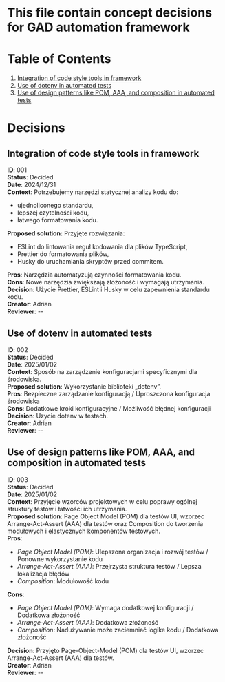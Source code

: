 # This file contain concept decisions for GAD automation framework

# Table of Contents

1. [Integration of code style tools in framework](#integration-of-code-style-tools-in-framework)
2. [Use of dotenv in automated tests](#use-of-dotenv-in-automated-tests)
3. [Use of design patterns like POM, AAA, and composition in automated tests](#use-of-design-patterns-like-pom-aaa-and-composition-in-automated-tests)

# Decisions

## Integration of code style tools in framework <a id="integration-of-code-style-tools-in-framework"></a>

**ID**: 001  
**Status**: Decided  
**Date**: 2024/12/31  
**Context**: Potrzebujemy narzędzi statycznej analizy kodu do:

- ujednoliconego standardu,
- lepszej czytelności kodu,
- łatwego formatowania kodu.

**Proposed solution:** Przyjęte rozwiązania:

- ESLint do lintowania reguł kodowania dla plików TypeScript,
- Prettier do formatowania plików,
- Husky do uruchamiania skryptów przed commitem.

**Pros**: Narzędzia automatyzują czynności formatowania kodu.  
**Cons**: Nowe narzędzia zwiększają złożoność i wymagają utrzymania.  
**Decision**: Użycie Prettier, ESLint i Husky w celu zapewnienia standardu kodu.  
**Creator**: Adrian  
**Reviewer**: --

## Use of dotenv in automated tests <a id="use-of-dotenv-in-automated-tests"></a>

**ID**: 002  
**Status**: Decided  
**Date**: 2025/01/02  
**Context**: Sposób na zarządzenie konfiguracjami specyficznymi dla środowiska.  
**Proposed solution**: Wykorzystanie biblioteki „dotenv”.  
**Pros**: Bezpieczne zarządzanie konfiguracją / Uproszczona konfiguracja środowiska  
**Cons**: Dodatkowe kroki konfiguracyjne / Możliwość błędnej konfiguracji  
**Decision**: Uzycie dotenv w testach.  
**Creator**: Adrian  
**Reviewer**: --

## Use of design patterns like POM, AAA, and composition in automated tests <a id="use-of-design-patterns-like-pom-aaa-and-composition-in-automated-tests"></a>

**ID**: 003  
**Status**: Decided  
**Date**: 2025/01/02  
**Context**: Przyjęcie wzorców projektowych w celu poprawy ogólnej struktury testów i łatwości ich utrzymania.  
**Proposed solution**: Page Object Model (POM) dla testów UI, wzorzec Arrange-Act-Assert (AAA) dla testów oraz Composition do tworzenia modułowych i elastycznych komponentów testowych.  
**Pros**:

- _Page Object Model (POM)_: Ulepszona organizacja i rozwój testów / Ponowne wykorzystanie kodu
- _Arrange-Act-Assert (AAA)_: Przejrzysta struktura testów / Lepsza lokalizacja błędów
- _Composition_: Modułowość kodu

**Cons**:

- _Page Object Model (POM)_: Wymaga dodatkowej konfiguracji / Dodatkowa złożoność
- _Arrange-Act-Assert (AAA)_: Dodatkowa złożoność
- _Composition_: Nadużywanie może zaciemniać logike kodu / Dodatkowa złożoność

**Decision**: Przyjęto Page-Object-Model (POM) dla testów UI, wzorzec Arrange-Act-Assert (AAA) dla testów.  
**Creator**: Adrian  
**Reviewer**: --
